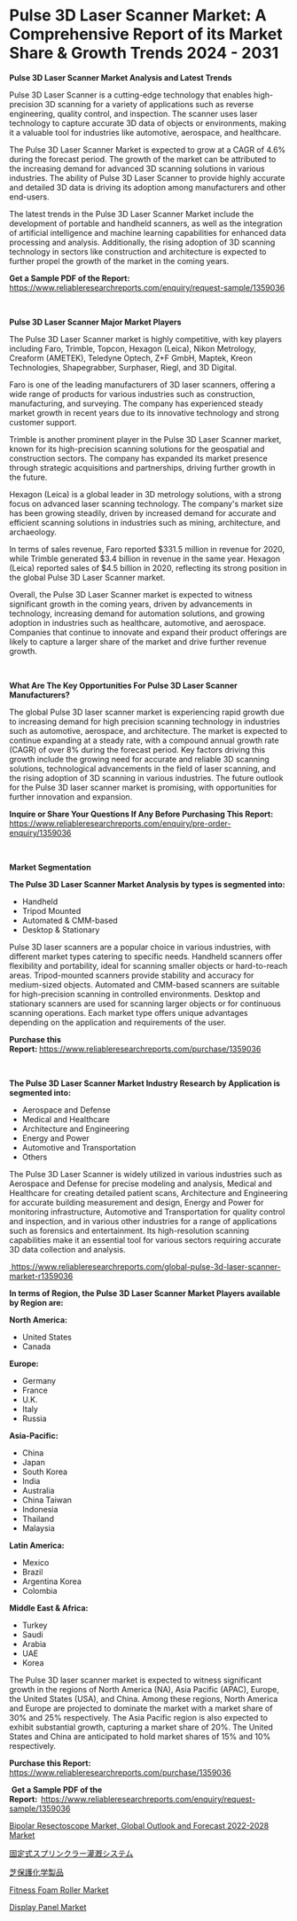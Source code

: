 <p><h1>Pulse 3D Laser Scanner Market: A Comprehensive Report of its Market Share & Growth Trends 2024 - 2031</h1></p><p><strong>Pulse 3D Laser Scanner Market Analysis and Latest Trends</strong></p>
<p><p>Pulse 3D Laser Scanner is a cutting-edge technology that enables high-precision 3D scanning for a variety of applications such as reverse engineering, quality control, and inspection. The scanner uses laser technology to capture accurate 3D data of objects or environments, making it a valuable tool for industries like automotive, aerospace, and healthcare.</p><p>The Pulse 3D Laser Scanner Market is expected to grow at a CAGR of 4.6% during the forecast period. The growth of the market can be attributed to the increasing demand for advanced 3D scanning solutions in various industries. The ability of Pulse 3D Laser Scanner to provide highly accurate and detailed 3D data is driving its adoption among manufacturers and other end-users.</p><p>The latest trends in the Pulse 3D Laser Scanner Market include the development of portable and handheld scanners, as well as the integration of artificial intelligence and machine learning capabilities for enhanced data processing and analysis. Additionally, the rising adoption of 3D scanning technology in sectors like construction and architecture is expected to further propel the growth of the market in the coming years.</p></p>
<p><strong>Get a Sample PDF of the Report:&nbsp;</strong> <a href="https://www.reliableresearchreports.com/enquiry/request-sample/1359036">https://www.reliableresearchreports.com/enquiry/request-sample/1359036</a></p>
<p>&nbsp;</p>
<p><strong>Pulse 3D Laser Scanner Major Market Players</strong></p>
<p><p>The Pulse 3D Laser Scanner market is highly competitive, with key players including Faro, Trimble, Topcon, Hexagon (Leica), Nikon Metrology, Creaform (AMETEK), Teledyne Optech, Z+F GmbH, Maptek, Kreon Technologies, Shapegrabber, Surphaser, Riegl, and 3D Digital.</p><p>Faro is one of the leading manufacturers of 3D laser scanners, offering a wide range of products for various industries such as construction, manufacturing, and surveying. The company has experienced steady market growth in recent years due to its innovative technology and strong customer support.</p><p>Trimble is another prominent player in the Pulse 3D Laser Scanner market, known for its high-precision scanning solutions for the geospatial and construction sectors. The company has expanded its market presence through strategic acquisitions and partnerships, driving further growth in the future.</p><p>Hexagon (Leica) is a global leader in 3D metrology solutions, with a strong focus on advanced laser scanning technology. The company's market size has been growing steadily, driven by increased demand for accurate and efficient scanning solutions in industries such as mining, architecture, and archaeology.</p><p>In terms of sales revenue, Faro reported $331.5 million in revenue for 2020, while Trimble generated $3.4 billion in revenue in the same year. Hexagon (Leica) reported sales of $4.5 billion in 2020, reflecting its strong position in the global Pulse 3D Laser Scanner market.</p><p>Overall, the Pulse 3D Laser Scanner market is expected to witness significant growth in the coming years, driven by advancements in technology, increasing demand for automation solutions, and growing adoption in industries such as healthcare, automotive, and aerospace. Companies that continue to innovate and expand their product offerings are likely to capture a larger share of the market and drive further revenue growth.</p></p>
<p>&nbsp;</p>
<p><strong>What Are The Key Opportunities For Pulse 3D Laser Scanner Manufacturers?</strong></p>
<p><p>The global Pulse 3D laser scanner market is experiencing rapid growth due to increasing demand for high precision scanning technology in industries such as automotive, aerospace, and architecture. The market is expected to continue expanding at a steady rate, with a compound annual growth rate (CAGR) of over 8% during the forecast period. Key factors driving this growth include the growing need for accurate and reliable 3D scanning solutions, technological advancements in the field of laser scanning, and the rising adoption of 3D scanning in various industries. The future outlook for the Pulse 3D laser scanner market is promising, with opportunities for further innovation and expansion.</p></p>
<p><strong>Inquire or Share Your Questions If Any Before Purchasing This Report:</strong> <a href="https://www.reliableresearchreports.com/enquiry/pre-order-enquiry/1359036">https://www.reliableresearchreports.com/enquiry/pre-order-enquiry/1359036</a></p>
<p>&nbsp;</p>
<p><strong>Market Segmentation</strong></p>
<p><strong>The Pulse 3D Laser Scanner Market Analysis by types is segmented into:</strong></p>
<p><ul><li>Handheld</li><li>Tripod Mounted</li><li>Automated & CMM-based</li><li>Desktop & Stationary</li></ul></p>
<p><p>Pulse 3D laser scanners are a popular choice in various industries, with different market types catering to specific needs. Handheld scanners offer flexibility and portability, ideal for scanning smaller objects or hard-to-reach areas. Tripod-mounted scanners provide stability and accuracy for medium-sized objects. Automated and CMM-based scanners are suitable for high-precision scanning in controlled environments. Desktop and stationary scanners are used for scanning larger objects or for continuous scanning operations. Each market type offers unique advantages depending on the application and requirements of the user.</p></p>
<p><strong>Purchase this Report:&nbsp;</strong><a href="https://www.reliableresearchreports.com/purchase/1359036">https://www.reliableresearchreports.com/purchase/1359036</a></p>
<p>&nbsp;</p>
<p><strong>The Pulse 3D Laser Scanner Market Industry Research by Application is segmented into:</strong></p>
<p><ul><li>Aerospace and Defense</li><li>Medical and Healthcare</li><li>Architecture and Engineering</li><li>Energy and Power</li><li>Automotive and Transportation</li><li>Others</li></ul></p>
<p><p>The Pulse 3D Laser Scanner is widely utilized in various industries such as Aerospace and Defense for precise modeling and analysis, Medical and Healthcare for creating detailed patient scans, Architecture and Engineering for accurate building measurement and design, Energy and Power for monitoring infrastructure, Automotive and Transportation for quality control and inspection, and in various other industries for a range of applications such as forensics and entertainment. Its high-resolution scanning capabilities make it an essential tool for various sectors requiring accurate 3D data collection and analysis.</p></p>
<p><a href="https://www.reliableresearchreports.com/global-pulse-3d-laser-scanner-market-r1359036">&nbsp;https://www.reliableresearchreports.com/global-pulse-3d-laser-scanner-market-r1359036</a></p>
<p><strong>In terms of Region, the Pulse 3D Laser Scanner Market Players available by Region are:</strong></p>
<p>
    <p> <strong> North America: </strong>
        <ul>
            <li>United States</li>
            <li>Canada</li>
        </ul>
        </p> 
    <p> <strong> Europe: </strong>
        <ul>
            <li>Germany</li>
            <li>France</li>
            <li>U.K.</li>
            <li>Italy</li>
            <li>Russia</li>
        </ul>
        </p> 
    <p> <strong> Asia-Pacific: </strong>
        <ul>
            <li>China</li>
            <li>Japan</li>
            <li>South Korea</li>
            <li>India</li>
            <li>Australia</li>
            <li>China Taiwan</li>
            <li>Indonesia</li>
            <li>Thailand</li>
            <li>Malaysia</li>
        </ul>
        </p> 
    <p> <strong> Latin America: </strong>
        <ul>
            <li>Mexico</li>
            <li>Brazil</li>
            <li>Argentina Korea</li>
            <li>Colombia</li>
        </ul>
        </p> 
    <p> <strong> Middle East & Africa: </strong>
        <ul>
            <li>Turkey</li>
            <li>Saudi</li>
            <li>Arabia</li>
            <li>UAE</li>
            <li>Korea</li>
        </ul>
    </p>
    </p>
<p><p>The Pulse 3D laser scanner market is expected to witness significant growth in the regions of North America (NA), Asia Pacific (APAC), Europe, the United States (USA), and China. Among these regions, North America and Europe are projected to dominate the market with a market share of 30% and 25% respectively. The Asia Pacific region is also expected to exhibit substantial growth, capturing a market share of 20%. The United States and China are anticipated to hold market shares of 15% and 10% respectively.</p></p>
<p><strong>Purchase this Report: </strong><a href="https://www.reliableresearchreports.com/purchase/1359036">https://www.reliableresearchreports.com/purchase/1359036</a></p>
<p>&nbsp;<strong>Get a Sample PDF of the Report:&nbsp;&nbsp;</strong><a href="https://www.reliableresearchreports.com/enquiry/request-sample/1359036">https://www.reliableresearchreports.com/enquiry/request-sample/1359036</a></p>
<p><strong></strong></p>
<p><p><a href="https://www.linkedin.com/pulse/bipolar-resectoscope-market-global-outlook-forecast-2022-2028-njcxe">Bipolar Resectoscope Market, Global Outlook and Forecast 2022-2028 Market</a></p><p><a href="https://github.com/andrade7361/Market-Research-Report-List-1/blob/main/362825089126.md">固定式スプリンクラー灌漑システム</a></p><p><a href="https://github.com/ReganWisoky2023/Market-Research-Report-List-1/blob/main/195260289125.md">芝保護化学製品</a></p><p><a href="https://www.linkedin.com/pulse/fitness-foam-roller-market-share-evolution-growth-trends-2024-tzzfe">Fitness Foam Roller Market</a></p><p><a href="https://issuu.com/reportprime-2/docs/display-panel-market-size-2030.pptx">Display Panel Market</a></p></p>